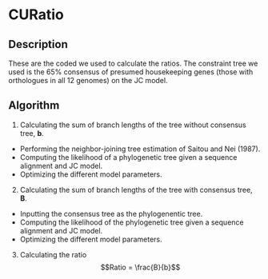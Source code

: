 # CURatio

## Description
These are the coded we used to calculate the ratios. The constraint tree we used is the 65% consensus of presumed housekeeping genes (those with orthologues in all 12 genomes) on the JC model.

## Algorithm
1. Calculating the sum of branch lengths of the tree without consensus tree, **b**.
  - Performing the neighbor-joining tree estimation of Saitou and Nei (1987).
  - Computing the likelihood of a phylogenetic tree given a sequence alignment and JC model.
  - Optimizing the different model parameters. 

2. Calculating the sum of branch lengths of the tree with consensus tree, **B**.
  - Inputting the consensus tree as the phylogenentic tree.
  - Computing the likelihood of the phylogenetic tree given a sequence alignment and JC model.
  - Optimizing the different model parameters. 

3. Calculating the ratio
  $$Ratio = \frac{B}{b}$$
